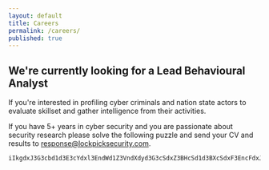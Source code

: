 ```yaml
---
layout: default
title: Careers
permalink: /careers/
published: true
---
```


## We're currently looking for a Lead Behavioural Analyst

If you're interested in profiling cyber criminals and nation state actors to evaluate skillset and gather intelligence from their activities.

If you have 5+ years in cyber security and you are passionate about security research please solve the following puzzle and send your CV and results to response@lockpicksecurity.com.

    iIkgdxJ3G3cbd1d3E3cYdxl3EndWd1Z3VndXdyd3G3cSdxZ3BHcSd1d3BXcSdxF3EncFdxJ3GXcUdxJ3V3cddxh3FXcSd1d3FHcYdxN3EndXd1V3O3c1dzZ3Rncodz93OXcudyd3I3dVd1d3AHcfdxJ3GXdXdwR3EncZdxN3HncZdxB3V3cOdxh3AncFd1d3NHchdw==
